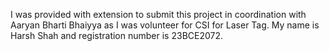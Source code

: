 I was provided with extension to submit this project in coordination with Aaryan Bharti Bhaiyya as I was volunteer for CSI for Laser Tag. My name is Harsh Shah and registration number is 23BCE2072.